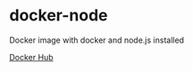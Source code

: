 # docker-node
Docker image with docker and node.js installed

[Docker Hub](https://hub.docker.com/r/giladgd/docker-node)
